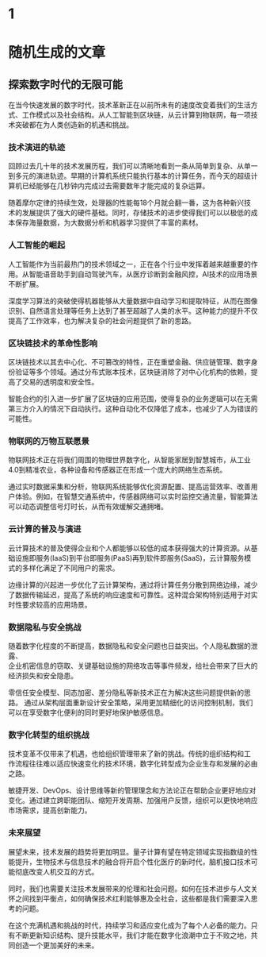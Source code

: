 # 1

<div class="blog-post">


# 随机生成的文章

<div class="blog-post">

## 探索数字时代的无限可能

在当今快速发展的数字时代，技术革新正在以前所未有的速度改变着我们的生活方式、工作模式以及社会结构。从人工智能到区块链，从云计算到物联网，每一项技术突破都在为人类创造新的机遇和挑战。

### 技术演进的轨迹

回顾过去几十年的技术发展历程，我们可以清晰地看到一条从简单到复杂、从单一到多元的演进轨迹。早期的计算机系统只能执行基本的计算任务，而今天的超级计算机已经能够在几秒钟内完成过去需要数年才能完成的复杂运算。

随着摩尔定律的持续生效，处理器的性能每18个月就会翻一番，这为各种新兴技术的发展提供了强大的硬件基础。同时，存储技术的进步使得我们可以以极低的成本保存海量数据，为大数据分析和机器学习提供了丰富的素材。

### 人工智能的崛起

人工智能作为当前最热门的技术领域之一，正在各个行业中发挥着越来越重要的作用。从智能语音助手到自动驾驶汽车，从医疗诊断到金融风控，AI技术的应用场景不断扩展。

深度学习算法的突破使得机器能够从大量数据中自动学习和提取特征，从而在图像识别、自然语言处理等任务上达到了甚至超越了人类的水平。这种能力的提升不仅提高了工作效率，也为解决复杂的社会问题提供了新的思路。

### 区块链技术的革命性影响

区块链技术以其去中心化、不可篡改的特性，正在重塑金融、供应链管理、数字身份验证等多个领域。通过分布式账本技术，区块链消除了对中心化机构的依赖，提高了交易的透明度和安全性。

智能合约的引入进一步扩展了区块链的应用范围，使得复杂的业务逻辑可以在无需第三方介入的情况下自动执行。这种自动化不仅降低了成本，也减少了人为错误的可能性。

### 物联网的万物互联愿景

物联网技术正在将我们周围的物理世界数字化，从智能家居到智慧城市，从工业4.0到精准农业，各种设备和传感器正在形成一个庞大的网络生态系统。

通过实时数据采集和分析，物联网系统能够优化资源配置、提高运营效率、改善用户体验。例如，在智慧交通系统中，传感器网络可以实时监控交通流量，智能算法可以动态调整信号灯时长，从而有效缓解交通拥堵。

### 云计算的普及与演进

云计算技术的普及使得企业和个人都能够以较低的成本获得强大的计算资源。从基础设施即服务(IaaS)到平台即服务(PaaS)再到软件即服务(SaaS)，云计算服务模式的多样化满足了不同用户的需求。

边缘计算的兴起进一步优化了云计算架构，通过将计算任务分散到网络边缘，减少了数据传输延迟，提高了系统的响应速度和可靠性。这种混合架构特别适用于对实时性要求较高的应用场景。

### 数据隐私与安全挑战

随着数字化程度的不断提高，数据隐私和安全问题也日益突出。个人隐私数据的泄露、  
企业机密信息的窃取、关键基础设施的网络攻击等事件频发，给社会带来了巨大的经济损失和安全隐患。

零信任安全模型、同态加密、差分隐私等新技术正在为解决这些问题提供新的思路。  通过从架构层面重新设计安全策略，采用更加精细化的访问控制机制，我们可以在享受数字化便利的同时更好地保护敏感信息。

### 数字化转型的组织挑战

技术变革不仅带来了机遇，也给组织管理带来了新的挑战。传统的组织结构和工  作流程往往难以适应快速变化的技术环境，数字化转型成为企业生存和发展的必由之路。

敏捷开发、DevOps、设计思维等新的管理理念和方法论正在帮助企业更好地应对变化。通过建立跨职能团队、缩短开发周期、加强用户反馈，组织可以更快地响应市场需求，提高创新能力。

### 未来展望

展望未来，技术发展的趋势将更加明显。量子计算有望在特定领域实现指数级的性能提升，生物技术与信息技术的融合将开启个性化医疗的新时代，脑机接口技术可能彻底改变人机交互的方式。

同时，我们也需要关注技术发展带来的伦理和社会问题。如何在技术进步与人文关怀之间找到平衡点，如何确保技术红利能够惠及全社会，这些都是我们需要深入思考的问题。

在这个充满机遇和挑战的时代，持续学习和适应变化成为了每个人必备的能力。只有不断更新知识结构、提升技能水平，我们才能在数字化浪潮中立于不败之地，共同创造一个更加美好的未来。

</div>